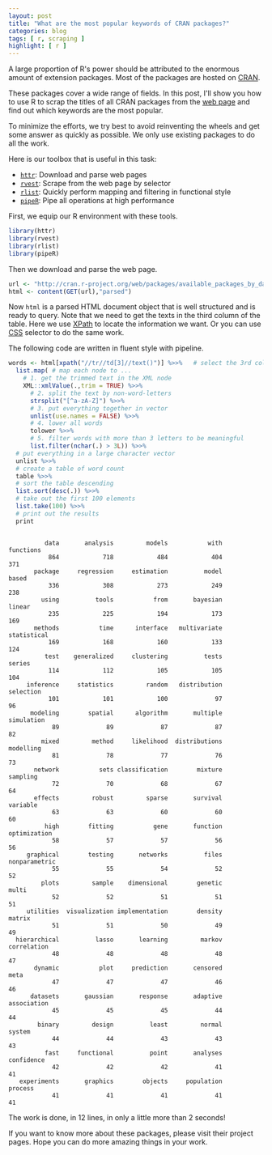 ```yaml
---
layout: post
title: "What are the most popular keywords of CRAN packages?"
categories: blog
tags: [ r, scraping ]
highlight: [ r ]
---
```




A large proportion of R's power should be attributed to the enormous amount of extension packages. Most of the packages are hosted on [CRAN](http://cran.r-project.org).

These packages cover a wide range of fields. In this post, I'll show you how to use R to scrap the titles of all CRAN packages from the [web page](http://cran.r-project.org/web/packages/available_packages_by_date.html) and find out which keywords are the most popular.

To minimize the efforts, we try best to avoid reinventing the wheels and get some answer as quickly as possible. We only use existing packages to do all the work.

Here is our toolbox that is useful in this task:

- [`httr`](https://github.com/hadley/httr): Download and parse web pages
- [`rvest`](https://github.com/hadley/rvest): Scrape from the web page by selector
- [`rlist`](http://renkun.me/rlist): Quickly perform mapping and filtering in functional style
- [`pipeR`](http://renkun.me/pipeR): Pipe all operations at high performance

First, we equip our R environment with these tools.


```r
library(httr)
library(rvest)
library(rlist)
library(pipeR)
```

Then we download and parse the web page.


```r
url <- "http://cran.r-project.org/web/packages/available_packages_by_date.html"
html <- content(GET(url),"parsed")
```

Now `html` is a parsed HTML document object that is well structured and is ready to query. Note that we need to get the texts in the third column of the table. Here we use [XPath](https://en.wikipedia.org/wiki/XPath) to locate the information we want. Or you can use [CSS](http://www.w3.org/TR/CSS2/selector.html) selector to do the same work.

The following code are written in fluent style with pipeline.


```r
words <- html[xpath("//tr//td[3]//text()")] %>>%   # select the 3rd column
  list.map( # map each node to ...
    # 1. get the trimmed text in the XML node
    XML::xmlValue(.,trim = TRUE) %>>% 
      # 2. split the text by non-word-letters
      strsplit("[^a-zA-Z]") %>>% 
      # 3. put everything together in vector
      unlist(use.names = FALSE) %>>% 
      # 4. lower all words
      tolower %>>% 
      # 5. filter words with more than 3 letters to be meaningful
      list.filter(nchar(.) > 3L)) %>>% 
  # put everything in a large character vector
  unlist %>>%
  # create a table of word count
  table %>>%
  # sort the table descending
  list.sort(desc(.)) %>>%
  # take out the first 100 elements
  list.take(100) %>>%
  # print out the results
  print
```

```

          data       analysis         models           with      functions 
           864            718            484            404            371 
       package     regression     estimation          model          based 
           336            308            273            249            238 
         using          tools           from       bayesian         linear 
           235            225            194            173            169 
       methods           time      interface   multivariate    statistical 
           169            168            160            133            124 
          test    generalized     clustering          tests         series 
           114            112            105            105            104 
     inference     statistics         random   distribution      selection 
           101            101            100             97             96 
      modeling        spatial      algorithm       multiple     simulation 
            89             89             87             87             82 
         mixed         method     likelihood  distributions      modelling 
            81             78             77             76             73 
       network           sets classification        mixture       sampling 
            72             70             68             67             64 
       effects         robust         sparse       survival       variable 
            63             63             60             60             60 
          high        fitting           gene       function   optimization 
            58             57             57             56             56 
     graphical        testing       networks          files  nonparametric 
            55             55             54             52             52 
         plots         sample    dimensional        genetic          multi 
            52             52             51             51             51 
     utilities  visualization implementation        density         matrix 
            51             51             50             49             49 
  hierarchical          lasso       learning         markov    correlation 
            48             48             48             48             47 
       dynamic           plot     prediction       censored           meta 
            47             47             47             46             46 
      datasets       gaussian       response       adaptive    association 
            45             45             45             44             44 
        binary         design          least         normal         system 
            44             44             43             43             43 
          fast     functional          point       analyses     confidence 
            42             42             42             41             41 
   experiments       graphics        objects     population        process 
            41             41             41             41             41 
```

The work is done, in 12 lines, in only a little more than 2 seconds!

If you want to know more about these packages, please visit their project pages. Hope you can do more amazing things in your work.

